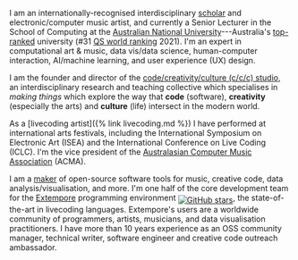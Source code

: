 I am an internationally-recognised interdisciplinary
[scholar](https://scholar.google.com/citations?user=OQdYgLEAAAAJ) and
electronic/computer music artist, and currently a Senior Lecturer in the School
of Computing at the [Australian National
University](https://cecs.anu.edu.au/people/ben-swift)---Australia's
[top-ranked](https://services.anu.edu.au/planning-governance/performance-measurement/world-university-rankings)
university (#31 [QS world
ranking](https://www.topuniversities.com/universities/australian-national-university)
2021). I'm an expert in computational art & music, data vis/data science,
human-computer interaction, AI/machine learning, and user experience (UX)
design.

I am the founder and director of the [code/creativity/culture (c/c/c)
studio](https://cs.anu.edu.au/code-creativity-culture/), an interdisciplinary
research and teaching collective which specialises in _making things_ which
explore the way that **code** (software), **creativity** (especially the arts)
and **culture** (life) intersect in the modern world.

As a [livecoding artist]({% link livecoding.md %}) I have performed at
international arts festivals, including the International Symposium on
Electronic Art (ISEA) and the International Conference on Live Coding (ICLC).
I'm the vice president of the [Australasian Computer Music
Association](https://computermusic.org.au) (ACMA).

I am a [maker](https://github.com/benswift) of open-source software tools for
music, creative code, data analysis/visualisation, and more. I'm one half of the
core development team for the [Extempore](https://github.com/digego/extempore)
programming environment <a style="vertical-align: sub;"
href="https://github.com/digego/extempore/stargazers"><img style="width:unset;"
alt="GitHub stars"
src="https://img.shields.io/github/stars/digego/extempore"></a>, the
state-of-the-art in livecoding languages. Extempore's users are a worldwide
community of programmers, artists, musicians, and data visualisation
practitioners. I have more than 10 years experience as an OSS community manager,
technical writer, software engineer and creative code outreach ambassador.
